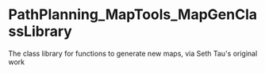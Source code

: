 # PathPlanning_MapTools_MapGenClassLibrary
The class library for functions to generate new maps, via Seth Tau's original work
